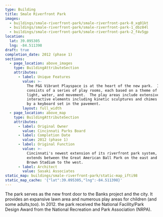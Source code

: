 ```yaml
---
type: Building
title: Smale Riverfront Park
images:
  - buildings/smale-riverfront-park/smale-riverfront-park-0_xq01kt
  - buildings/smale-riverfront-park/smale-riverfront-park-1_dbz84l
  - buildings/smale-riverfront-park/smale-riverfront-park-2_f4v5gp
location:
  lat: 39.095305
  lng: -84.511398
draft: true
completion_date: 2012 (phase 1)
sections:
  - page_location: above_images
    type: BuildingAttributeSection
    attributes:
      - label: Unique Features
        value: >-
          The P&G Vibrant Playspace is at the heart of the new park.  It
          consists of a series of play rooms, each based on a theme of sound,
          light, water, and movement.  The play areas include extensive
          interactive elements including kinetic sculptures and chimes operated
          by a keyboard set in the pavement.
        layout: full_width
  - page_location: above_map
    type: BuildingAttributeSection
    attributes:
      - label: Original Owner
        value: Cincinnati Parks Board
      - label: Completion Date
        value: 2012 (phase 1)
      - label: Original Function
        value: >-
          Cincinnati's newest extension of its riverfront park system, the park
          extends between the Great American Ball Park on the east and Paul
          Brown Stadium to the west.
      - label: Architect
        value: Sasaki Associates
static_map: buildings/smale-riverfront-park/static-map_ifti98
static_map_cache: '{"lat":39.095305,"lng":-84.511398}'
---
```


The park serves as the new front door to the Banks project and the city. It provides an expansive lawn area and numerous play areas for children (and some adults,too). In 2012. the park received the National Facility/Park Design Award from the National Recreation and Park Association (NRPA).
